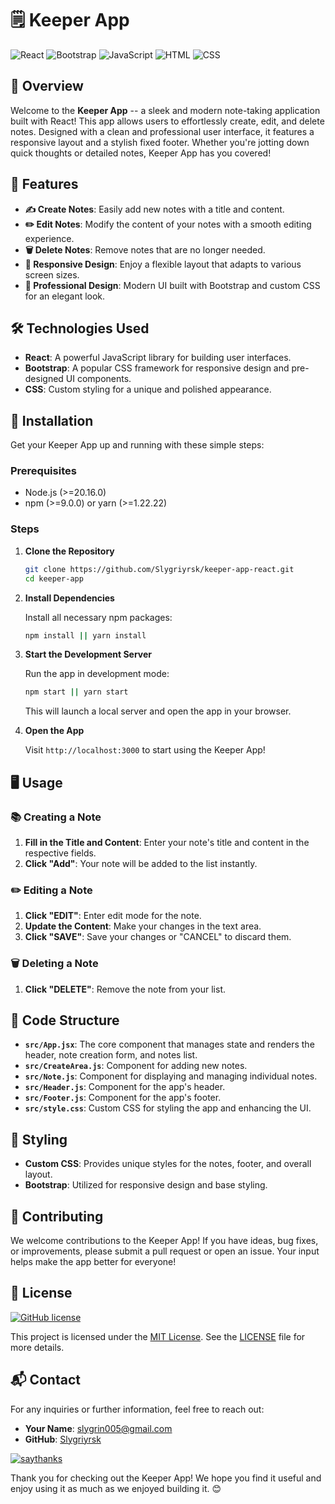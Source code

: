 # 🗒️ Keeper App

![React](https://img.shields.io/badge/React-17.0.2-blue)
![Bootstrap](https://img.shields.io/badge/Bootstrap-5.1.3-blue)
![JavaScript](https://img.shields.io/badge/JavaScript-ES6-yellow)
![HTML](https://img.shields.io/badge/HTML-5-red?style=flat&logo=html5&logoColor=white)
![CSS](https://img.shields.io/badge/CSS-3-blue?style=flat&logo=css3&logoColor=white)

## 🎯 Overview


Welcome to the **Keeper App** -- a sleek and modern note-taking application built with React! This app allows users to effortlessly create, edit, and delete notes. Designed with a clean and professional user interface, it features a responsive layout and a stylish fixed footer. Whether you're jotting down quick thoughts or detailed notes, Keeper App has you covered!

## 🚀 Features


-   **✍️ Create Notes**: Easily add new notes with a title and content.
-   **✏️ Edit Notes**: Modify the content of your notes with a smooth editing experience.
-   **🗑️ Delete Notes**: Remove notes that are no longer needed.
-   **📱 Responsive Design**: Enjoy a flexible layout that adapts to various screen sizes.
-   **🎨 Professional Design**: Modern UI built with Bootstrap and custom CSS for an elegant look.

## 🛠️ Technologies Used

-   **React**: A powerful JavaScript library for building user interfaces.
-   **Bootstrap**: A popular CSS framework for responsive design and pre-designed UI components.
-   **CSS**: Custom styling for a unique and polished appearance.

## 📝 Installation

Get your Keeper App up and running with these simple steps:

### Prerequisites

-   Node.js (>=20.16.0)
-   npm (>=9.0.0) or yarn (>=1.22.22)

### Steps

1.  **Clone the Repository**

    ```bash
    git clone https://github.com/Slygriyrsk/keeper-app-react.git
    cd keeper-app
    ```

2.  **Install Dependencies**

    Install all necessary npm packages:

    ```bash
    npm install || yarn install
    ```

3.  **Start the Development Server**

    Run the app in development mode:

    ```bash
    npm start || yarn start
    ```

    This will launch a local server and open the app in your browser.

4.  **Open the App**

    Visit `http://localhost:3000` to start using the Keeper App!

## 🖥️ Usage

### 📚 Creating a Note

1.  **Fill in the Title and Content**: Enter your note's title and content in the respective fields.
2.  **Click "Add"**: Your note will be added to the list instantly.

### ✏️ Editing a Note

1.  **Click "EDIT"**: Enter edit mode for the note.
2.  **Update the Content**: Make your changes in the text area.
3.  **Click "SAVE"**: Save your changes or "CANCEL" to discard them.

### 🗑️ Deleting a Note

1.  **Click "DELETE"**: Remove the note from your list.

## 📁 Code Structure

-   **`src/App.jsx`**: The core component that manages state and renders the header, note creation form, and notes list.
-   **`src/CreateArea.js`**: Component for adding new notes.
-   **`src/Note.js`**: Component for displaying and managing individual notes.
-   **`src/Header.js`**: Component for the app's header.
-   **`src/Footer.js`**: Component for the app's footer.
-   **`src/style.css`**: Custom CSS for styling the app and enhancing the UI.

## 🎨 Styling

-   **Custom CSS**: Provides unique styles for the notes, footer, and overall layout.
-   **Bootstrap**: Utilized for responsive design and base styling.

## 🤝 Contributing

We welcome contributions to the Keeper App! If you have ideas, bug fixes, or improvements, please submit a pull request or open an issue. Your input helps make the app better for everyone!

## 📜 License

[![GitHub license](https://img.shields.io/github/license/Naereen/StrapDown.js.svg)](https://github.com/Naereen/StrapDown.js/blob/master/LICENSE)

This project is licensed under the [MIT License](https://opensource.org/licenses/MIT). See the [LICENSE](LICENSE) file for more details.

## 📬 Contact

For any inquiries or further information, feel free to reach out:

-   **Your Name**: slygrin005@gmail.com
-   **GitHub**: [Slygriyrsk](https://github.com/Slygriyrsk)

[![saythanks](https://img.shields.io/badge/say-thanks-ff69b4.svg)](https://saythanks.io/to/kennethreitz)

Thank you for checking out the Keeper App! We hope you find it useful and enjoy using it as much as we enjoyed building it. 😊
